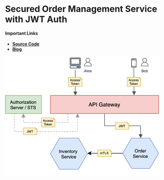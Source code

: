 # Secured Order Management Service with JWT Auth

#### Important Links
- [**Source Code**](https://github.com/ballerina-platform/module-ballerina-jwt/tree/master/examples/order-management-service)
- [**Blog**](https://medium.com/@ldclakmal/securing-microservices-with-jwt-a16b738b110f)

![Securing Microservice with JWT](./order-management-service.png)
